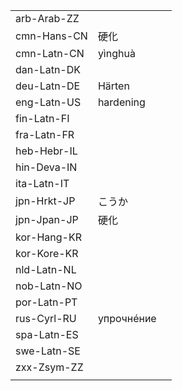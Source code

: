 | | | |
|-|-|-|
| arb-Arab-ZZ |  |  |
| cmn-Hans-CN | 硬化 |  |
| cmn-Latn-CN | yìnghuà |  |
| dan-Latn-DK |  |  |
| deu-Latn-DE | Härten |  |
| eng-Latn-US | hardening |  |
| fin-Latn-FI |  |  |
| fra-Latn-FR |  |  |
| heb-Hebr-IL |  |  |
| hin-Deva-IN |  |  |
| ita-Latn-IT |  |  |
| jpn-Hrkt-JP | こうか |  |
| jpn-Jpan-JP | 硬化 |  |
| kor-Hang-KR |  |  |
| kor-Kore-KR |  |  |
| nld-Latn-NL |  |  |
| nob-Latn-NO |  |  |
| por-Latn-PT |  |  |
| rus-Cyrl-RU | упрочнéние |  |
| spa-Latn-ES |  |  |
| swe-Latn-SE |  |  |
| zxx-Zsym-ZZ |  |  |
|  |  |  |
